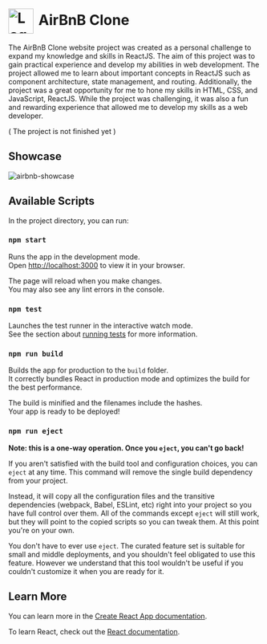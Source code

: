 <h1 align="left" style="vertical-align: middle;"><img src="https://user-images.githubusercontent.com/46926963/230435169-d400528d-c6dd-43f4-9ff9-6d3e327bcf07.png" width="50" height="50" alt="Logo" style="margin-right: 10px;vertical-align: middle;">AirBnB Clone  </h1>

The AirBnB Clone website project was created as a personal challenge to expand my knowledge and skills in ReactJS. The aim of this project was to gain practical experience and develop my abilities in web development. The project allowed me to learn about important concepts in ReactJS such as component architecture, state management, and routing. Additionally, the project was a great opportunity for me to hone my skills in HTML, CSS, and JavaScript, ReactJS. While the project was challenging, it was also a fun and rewarding experience that allowed me to develop my skills as a web developer.

( The project is not finished yet )

## Showcase




![airbnb-showcase](https://user-images.githubusercontent.com/46926963/208262059-689d314d-2dc7-47bf-ac1c-02850229a292.png)





## Available Scripts

In the project directory, you can run:

### `npm start`

Runs the app in the development mode.\
Open [http://localhost:3000](http://localhost:3000) to view it in your browser.

The page will reload when you make changes.\
You may also see any lint errors in the console.

### `npm test`

Launches the test runner in the interactive watch mode.\
See the section about [running tests](https://facebook.github.io/create-react-app/docs/running-tests) for more information.

### `npm run build`

Builds the app for production to the `build` folder.\
It correctly bundles React in production mode and optimizes the build for the best performance.

The build is minified and the filenames include the hashes.\
Your app is ready to be deployed!



### `npm run eject`

**Note: this is a one-way operation. Once you `eject`, you can't go back!**

If you aren't satisfied with the build tool and configuration choices, you can `eject` at any time. This command will remove the single build dependency from your project.

Instead, it will copy all the configuration files and the transitive dependencies (webpack, Babel, ESLint, etc) right into your project so you have full control over them. All of the commands except `eject` will still work, but they will point to the copied scripts so you can tweak them. At this point you're on your own.

You don't have to ever use `eject`. The curated feature set is suitable for small and middle deployments, and you shouldn't feel obligated to use this feature. However we understand that this tool wouldn't be useful if you couldn't customize it when you are ready for it.

## Learn More

You can learn more in the [Create React App documentation](https://facebook.github.io/create-react-app/docs/getting-started).

To learn React, check out the [React documentation](https://reactjs.org/).



